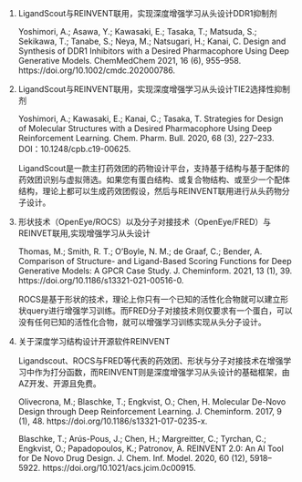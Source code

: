 <ol>
<li>LigandScout与REINVENT联用，实现深度增强学习从头设计DDR1抑制剂</li>
<p>Yoshimori, A.; Asawa, Y.; Kawasaki, E.; Tasaka, T.; Matsuda, S.; Sekikawa, T.; Tanabe, S.; Neya, M.; Natsugari, H.; Kanai, C. Design and Synthesis of DDR1 Inhibitors with a Desired Pharmacophore Using Deep Generative Models. ChemMedChem 2021, 16 (6), 955–958. https://doi.org/10.1002/cmdc.202000786.</p>

<li>LigandScout与REINVENT联用，实现深度增强学习从头设计TIE2选择性抑制剂</li>
<p>Yoshimori, A.; Kawasaki, E.; Kanai, C.; Tasaka, T. Strategies for Design of Molecular Structures with a Desired Pharmacophore Using Deep Reinforcement Learning. Chem. Pharm. Bull. 2020, 68 (3), 227–233. DOI：10.1248/cpb.c19-00625.</p>

<p>LigandScout是一款主打药效团的药物设计平台，支持基于结构与基于配体的药效团识别与虚拟筛选。如果您有蛋白结构、或复合物结构、或至少一个配体结构，理论上都可以生成药效团假设，然后与REINVENT联用进行从头药物分子设计。</p>

<li>形状技术（OpenEye/ROCS）以及分子对接技术（OpenEye/FRED）与REINVET联用,实现增强学习从头设计</p>
Thomas, M.; Smith, R. T.; O’Boyle, N. M.; de Graaf, C.; Bender, A. Comparison of Structure- and Ligand-Based Scoring Functions for Deep Generative Models: A GPCR Case Study. J. Cheminform. 2021, 13 (1), 39. https://doi.org/10.1186/s13321-021-00516-0.

<p>ROCS是基于形状的技术，理论上你只有一个已知的活性化合物就可以建立形状query进行增强学习训练。而FRED分子对接技术则仅要求有一个蛋白，可以没有任何已知的活性化合物，就可以增强学习训练实现从头分子设计。</p>

<li>关于深度学习结构设计开源软件REINVENT</li>
<p>Ligandscout、ROCS与FRED等代表的药效团、形状与分子对接技术在增强学习中作为打分函数，而REINVENT则是深度增强学习从头设计的基础框架，由AZ开发、开源且免费。</p>
<p>Olivecrona, M.; Blaschke, T.; Engkvist, O.; Chen, H. Molecular De-Novo Design through Deep Reinforcement Learning. J. Cheminform. 2017, 9 (1), 48. https://doi.org/10.1186/s13321-017-0235-x.</p>
<p>Blaschke, T.; Arús-Pous, J.; Chen, H.; Margreitter, C.; Tyrchan, C.; Engkvist, O.; Papadopoulos, K.; Patronov, A. REINVENT 2.0: An AI Tool for De Novo Drug Design. J. Chem. Inf. Model. 2020, 60 (12), 5918–5922. https://doi.org/10.1021/acs.jcim.0c00915.</p>
